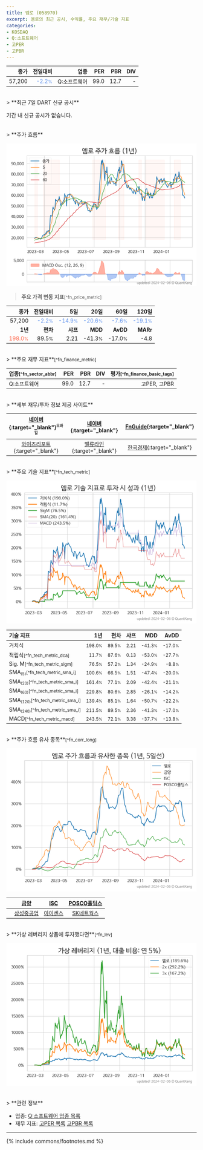 ```yaml
---
title: 엠로 (058970)
excerpt: 엠로의 최근 공시, 수익률, 주요 재무/기술 지표
categories:
- KOSDAQ
- Q:소프트웨어
- 고PER
- 고PBR
---
```


| **종가** | **전일대비** | **업종** | **PER** | **PBR** | **DIV** |
| -------: | -----------: | -------: | ------: | ------: | ------: |
| 57,200 | <span style="color: cornflowerblue">-2.2<small>%</small></span> | Q:소프트웨어 | 99.0 | 12.7 | - |

<!-- more -->

<br>
> **최근 7일 DART 신규 공시**<a id="dart"></a>

기간 내 신규 공시가 없습니다.

<br>
> **주가 흐름**<a id="price"></a>

![058970](/stock/images/058970.png)

> **주요 가격 변동 지표**<small>[^fn_price_metric]</small>

| **종가** | **전일대비** | **5일** | **20일** | **60일** | **120일** |
| -------: | -----------: | ------: | -------: | -------: | --------: |
| 57,200 | <span style="color: cornflowerblue">-2.2<small>%</small></span> | <span style="color: cornflowerblue">-14.9<small>%</small></span> | <span style="color: cornflowerblue">-20.6<small>%</small></span> | <span style="color: cornflowerblue">-7.6<small>%</small></span> | <span style="color: cornflowerblue">-19.1<small>%</small></span> |
| **1년** | **편차** | **샤프** | **MDD** | **AvDD** | **MARr** |
| <span style="color: tomato">198.0<small>%</small></span> | 89.5<small>%</small> | 2.21 | -41.3<small>%</small> | -17.0<small>%</small> | -4.8 |

<br>
> **주요 재무 지표**<small>[^fn_finance_metric]</small>

| **업종**<small>[^fn_sector_abbr]</small> | **PER** | **PBR** | **DIV** | **평가**<small>[^fn_finance_basic_tags]</small> |
| :--------------------------------------- | ------: | ------: | ------: | ----------------------------------------------: |
| Q:소프트웨어 | 99.0 | 12.7 | - | 고PER, 고PBR |

<br>
> **세부 재무/투자 정보 제공 사이트**

| [네이버](https://m.stock.naver.com/domestic/stock/058970/finance/summary){:target="_blank"}<sup><small>모바일</small></sup> | [네이버](https://finance.naver.com/item/coinfo.naver?code=058970){:target="_blank"} | [FnGuide](https://comp.fnguide.com/SVO2/ASP/SVD_Invest.asp?gicode=A058970&MenuYn=Y){:target="_blank"} |
| :---: | :---: | :---: |
| [와이즈리포트](https://comp.wisereport.co.kr/company/c1040001.aspx?cmp_cd=058970){:target="_blank"} | [밸류라인](https://www.valueline.co.kr/finance/summary/058970){:target="_blank"} | [한국경제](https://markets.hankyung.com/stock/058970/financial-summary){:target="_blank"} |

<br>
> **주요 기술 지표**<small>[^fn_tech_metric]</small>


![058970](/stock/images/058970_tech.png)

| **기술 지표** | **1년** | **편차** | **샤프** | **MDD** | **AvDD** |
| :------------ | ------: | -----------: | -------: | ------: | -------: |
| 거치식 | <small>198.0<small>%</small></small> | <small>89.5<small>%</small></small> | <small>2.21</small> | <small>-41.3<small>%</small></small> | <small>-17.0<small>%</small></small> |
| 적립식<small>[^fn_tech_metric_dca]</small> | <small>11.7<small>%</small></small> | <small>87.6<small>%</small></small> | <small>0.13</small> | <small>-53.0<small>%</small></small> | <small>-27.7<small>%</small></small> |
| Sig. M<small>[^fn_tech_metric_sigm]</small> | <small>76.5<small>%</small></small> | <small>57.2<small>%</small></small> | <small>1.34</small> | <small>-24.9<small>%</small></small> | <small>-8.8<small>%</small></small> |
| SMA<small><sub>(5)</sub></small><small>[^fn_tech_metric_sma_i]</small> | <small>100.6<small>%</small></small> | <small>66.5<small>%</small></small> | <small>1.51</small> | <small>-47.4<small>%</small></small> | <small>-20.0<small>%</small></small> |
| SMA<small><sub>(20)</sub></small><small>[^fn_tech_metric_sma_i]</small> | <small>161.4<small>%</small></small> | <small>77.1<small>%</small></small> | <small>2.09</small> | <small>-42.4<small>%</small></small> | <small>-21.1<small>%</small></small> |
| SMA<small><sub>(60)</sub></small><small>[^fn_tech_metric_sma_i]</small> | <small>229.8<small>%</small></small> | <small>80.6<small>%</small></small> | <small>2.85</small> | <small>-26.1<small>%</small></small> | <small>-14.2<small>%</small></small> |
| SMA<small><sub>(120)</sub></small><small>[^fn_tech_metric_sma_i]</small> | <small>139.4<small>%</small></small> | <small>85.1<small>%</small></small> | <small>1.64</small> | <small>-50.7<small>%</small></small> | <small>-22.2<small>%</small></small> |
| SMA<small><sub>(240)</sub></small><small>[^fn_tech_metric_sma_i]</small> | <small>211.5<small>%</small></small> | <small>89.5<small>%</small></small> | <small>2.36</small> | <small>-41.3<small>%</small></small> | <small>-17.0<small>%</small></small> |
| MACD<small>[^fn_tech_metric_macd]</small> | <small>243.5<small>%</small></small> | <small>72.1<small>%</small></small> | <small>3.38</small> | <small>-37.7<small>%</small></small> | <small>-13.8<small>%</small></small> |

<br>
> **주가 흐름 유사 종목**<a id="corr"></a><small>[^fn_corr_long]</small>

![058970](/stock/images/058970_corr.png)

|       | [금양](/001570/) | [ISC](/095340/) | [POSCO홀딩스](/005490/) |
| :---: | :------------------------------------: | :------------------------------------: | :------------------------------------: |
|       | [삼성중공업](/010140/) | [아이센스](/099190/) | [SK네트웍스](/001740/) |

<br>
> **가상 레버리지 상품에 투자했다면**<a id="2x"></a><small>[^fn_lev]</small>

![058970](/stock/images/058970_2x.png)

<br>
> **관련 정보**

- 업종: [Q:소프트웨어 업종 목록](/stats/sector/kosdaq_업종_소프트웨어_종목/)
- 재무 지표: [고PER 목록](/fn/fn_high_per/) [고PBR 목록](/fn/fn_high_pbr/)

---
{% include commons/footnotes.md %}